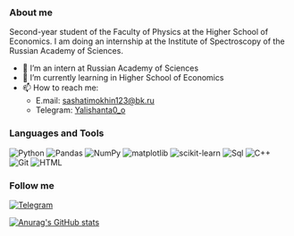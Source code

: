 ### About me
Second-year student of the Faculty of Physics at the Higher School of Economics. I am doing an internship at the Institute of Spectroscopy of the Russian Academy of Sciences.

- 🔭 I’m an intern at Russian Academy of Sciences
- 🌱 I’m currently learning in Higher School of Economics
- 📫 How to reach me:
  - E.mail: sashatimokhin123@bk.ru
  - Telegram: [Yalishanta0_o](https://t.me/Yalishanta0_o)

                     

### Languages and Tools

![Python](https://img.shields.io/badge/-Python-000000?style=for-the-badge&logo=Python&logoColor=ADFF2F)
![Pandas](https://img.shields.io/badge/-Pandas-000000?style=for-the-badge&logo=Pandas&logoColor=4682B4)
![NumPy](https://img.shields.io/badge/-NumPy-000000?style=for-the-badge&logo=NumPy&logoColor=1E90FF)
![matplotlib](https://img.shields.io/badge/-matplotlib-000000?style=for-the-badge&logo=matplotlib&logoColor=20B2AA)
![scikit-learn](https://img.shields.io/badge/-scikitlearn-000000?style=for-the-badge&logo=scikitlearn&logoColor=20B2AA)
![Sql](https://img.shields.io/badge/-Sql-000000?style=for-the-badge&logo=mysql&logoColor=00BFFF)
![C++](https://img.shields.io/badge/-C++-000000?style=for-the-badge&logo=c&logoColor=20B2AA)
![Git](https://img.shields.io/badge/-Git-000000?style=for-the-badge&logo=Git&logoColor=8B0000)
![HTML](https://img.shields.io/badge/-HTML-000000?style=for-the-badge&logo=html&logoColor=8B0000)

### Follow me

[![Telegram](https://img.shields.io/badge/-Telegram-000000?style=for-the-badge&logo=Telegram&logoColor=8B0000)](https://t.me/Yalishanta0_o)

[![Anurag's GitHub stats](https://github-readme-stats.vercel.app/api?username=Yalishanta&hide=contribs&count_private=true&show_icons=true&theme=swift&show_icons=true)](https://github.com/Yalishanta/github-readme-stats)
